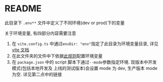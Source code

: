 # README

此目录下 `.env**` 文件中定义了不同环境(dev or prod)下的变量

关于环境变量, 有四部分内容需要注意

1. 在 `vite.config.ts` 中通过`envDir: "env"`指定了此目录为环境变量目录, 详见[vite 文档](https://cn.vitejs.dev/config/#envdir)
2. 在此文件夹的文件中下依据[此规则](https://cn.vitejs.dev/guide/env-and-mode.html#production-replacement)配置环境变量
3. 在 `package.json` 中的 script 脚本下通过`--mode`参数指定环境. 现版本中开发模式(包括本地开发及
   上线的测试版本)会设置 mode 为 dev, 生产版本 mode 为空. 详见第二点中的链接
